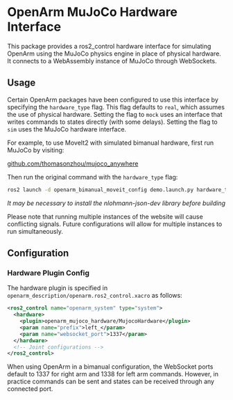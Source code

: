 # OpenArm MuJoCo Hardware Interface

This package provides a ros2_control hardware interface for simulating OpenArm using the MuJoCo physics engine in place of physical hardware. It connects to a WebAssembly instance of MuJoCo through WebSockets.

## Usage

Certain OpenArm packages have been configured to use this interface by specifying the `hardware_type` flag.
This flag defaults to `real`, which assumes the use of physical hardware.
Setting the flag to `mock` uses an interface that writes commands to states directly (with some delays).
Setting the flag to `sim` uses the MuJoCo hardware interface.

For example, to use MoveIt2 with simulated bimanual hardware, first run MuJoCo by visiting:

[github.com/thomasonzhou/mujoco_anywhere](https://github.com/thomasonzhou/mujoco_anywhere)

Then run the original command with the `hardware_type` flag:
```sh
ros2 launch -d openarm_bimanual_moveit_config demo.launch.py hardware_type:=sim
```

*It may be necessary to install the nlohmann-json-dev library before building*

Please note that running multiple instances of the website will cause conflicting signals. Future configurations will allow for multiple instances to run simultaneously.

## Configuration

### Hardware Plugin Config

The hardware plugin is specified in `openarm_description/openarm.ros2_control.xacro` as follows:

```xml
<ros2_control name="openarm_system" type="system">
  <hardware>
    <plugin>openarm_mujoco_hardware/MujocoHardware</plugin>
    <param name="prefix">left_</param>
    <param name="websocket_port">1337</param>
  </hardware>
  <!-- Joint configurations -->
</ros2_control>
```

When using OpenArm in a bimanual configuration, the WebSocket ports default to 1337 for right arm and 1338 for left arm commands. However, in practice commands can be sent and states can be received through any connected port.
